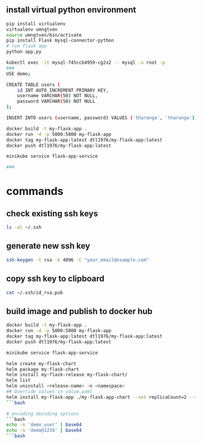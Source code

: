 ## install virtual python environment
```bash
pip install virtualenv
virtualenv umngtven
source umngtven/bin/activate
pip install Flask mysql-connector-python
# run flask app
python app.py
```
```bash
kubectl exec -it mysql-745ccb4959-cg2x2 -- mysql -u root -p
###
USE demo;

CREATE TABLE users (
    id INT AUTO_INCREMENT PRIMARY KEY,
    username VARCHAR(50) NOT NULL,
    password VARCHAR(50) NOT NULL
);

INSERT INTO users (username, password) VALUES ('tharanga', 'tharanga');

docker build -t my-flask-app .
docker run -d -p 5000:5000 my-flask-app
docker tag my-flask-app:latest dtl1976/my-flask-app:latest
docker push dtl1976/my-flask-app:latest

minikube service flask-app-service

###
```
# commands
## check existing ssh keys
```bash
ls -al ~/.ssh
```
## generate new ssh key
```bash
ssh-keygen -t rsa -b 4096 -C "your_email@example.com"
```
## copy ssh key to clipboard
```bash
cat ~/.ssh/id_rsa.pub
```
## build image and publish to docker hub
```bash
docker build -t my-flask-app .
docker run -d -p 5000:5000 my-flask-app
docker tag my-flask-app:latest dtl1976/my-flask-app:latest
docker push dtl1976/my-flask-app:latest

minikube service flask-app-service

```
```bash
helm create my-flask-chart
helm package my-flask-chart
helm install my-flask-release my-flask-chart/
helm list
helm uninstall <release-name> -n <namespace>
## Override values in value.yaml
helm install my-flask-app ./my-flask-app-chart --set replicaCount=2 --set mysql.user=myuser --set mysql.password=mypassword
```bash

# encoding decoding options
```bash
echo -n 'demo_user' | base64
echo -n 'demo@1234' | base64
```bash